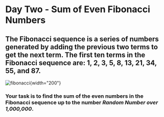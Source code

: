 # Day Two - Sum of Even Fibonacci Numbers

## The Fibonacci sequence is a series of numbers generated by adding the previous two terms to get the next term. The first ten terms in the Fibonacci sequence are: 1, 2, 3, 5, 8, 13, 21, 34, 55, and 87. 

![fibonacci](https://upload.wikimedia.org/wikipedia/commons/2/2e/FibonacciSpiral.svg){width="200"}

### Your task is to find the sum of the even numbers in the Fibonacci sequence up to the number ***Random Number over 1,000,000***.